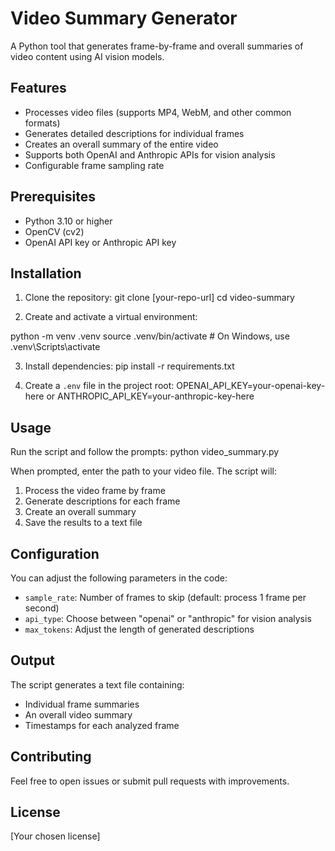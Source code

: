 # Video Summary Generator

A Python tool that generates frame-by-frame and overall summaries of video content using AI vision models.

## Features

- Processes video files (supports MP4, WebM, and other common formats)
- Generates detailed descriptions for individual frames
- Creates an overall summary of the entire video
- Supports both OpenAI and Anthropic APIs for vision analysis
- Configurable frame sampling rate

## Prerequisites

- Python 3.10 or higher
- OpenCV (cv2)
- OpenAI API key or Anthropic API key

## Installation

1. Clone the repository:
git clone [your-repo-url]
cd video-summary

2. Create and activate a virtual environment:

python -m venv .venv
source .venv/bin/activate # On Windows, use .venv\Scripts\activate

3. Install dependencies:
pip install -r requirements.txt

4. Create a `.env` file in the project root:
OPENAI_API_KEY=your-openai-key-here
or
ANTHROPIC_API_KEY=your-anthropic-key-here


## Usage

Run the script and follow the prompts:
python video_summary.py


When prompted, enter the path to your video file. The script will:
1. Process the video frame by frame
2. Generate descriptions for each frame
3. Create an overall summary
4. Save the results to a text file

## Configuration

You can adjust the following parameters in the code:
- `sample_rate`: Number of frames to skip (default: process 1 frame per second)
- `api_type`: Choose between "openai" or "anthropic" for vision analysis
- `max_tokens`: Adjust the length of generated descriptions

## Output

The script generates a text file containing:
- Individual frame summaries
- An overall video summary
- Timestamps for each analyzed frame

## Contributing

Feel free to open issues or submit pull requests with improvements.

## License

[Your chosen license]